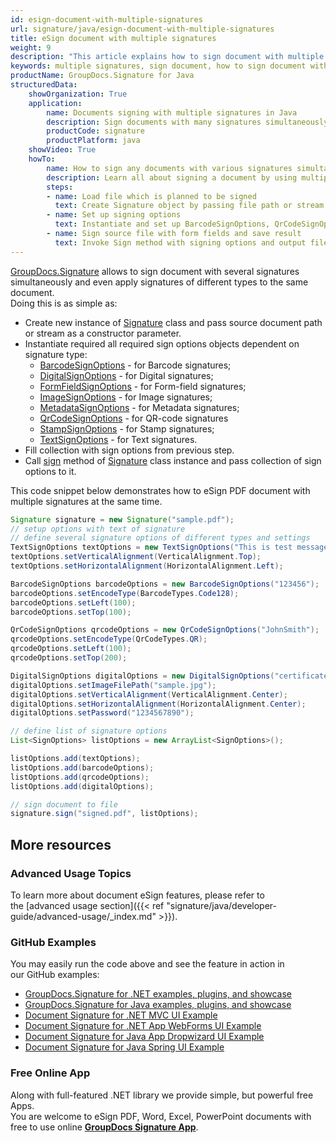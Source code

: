 ```yaml
---
id: esign-document-with-multiple-signatures
url: signature/java/esign-document-with-multiple-signatures
title: eSign document with multiple signatures
weight: 9
description: "This article explains how to sign document with multiple signatures of various type by GroupDocs.Signature API"
keywords: multiple signatures, sign document, how to sign document with multiple signatures
productName: GroupDocs.Signature for Java
structuredData:
    showOrganization: True
    application:    
        name: Documents signing with multiple signatures in Java    
        description: Sign documents with many signatures simultaneously and Java language by GroupDocs.Signature for Java APIs
        productCode: signature
        productPlatform: java 
    showVideo: True
    howTo:
        name: How to sign any documents with various signatures simultaneously using Java 
        description: Learn all about signing a document by using multiple signatures and Java
        steps:
        - name: Load file which is planned to be signed
          text: Create Signature object by passing file path or stream as a constructor parameter.
        - name: Set up signing options 
          text: Instantiate and set up BarcodeSignOptions, QrCodeSignOptions and DigitalSignOptions objects and add them to List.
        - name: Sign source file with form fields and save result 
          text: Invoke Sign method with signing options and output file path or stream.
---
```

[GroupDocs.Signature](https://products.groupdocs.com/signature/java) allows to sign document with several signatures simultaneously and even apply signatures of different types to the same document.   
Doing this is as simple as:

*   Create new instance of [Signature](https://reference.groupdocs.com/java/signature/com.groupdocs.signature/Signature) class and pass source document path or stream as a constructor parameter.    
*   Instantiate required all required sign options objects dependent on signature type:    
    *   [BarcodeSignOptions](https://reference.groupdocs.com/java/signature/com.groupdocs.signature.options.sign/BarcodeSignOptions) - for Barcode signatures;
    *   [DigitalSignOptions](https://reference.groupdocs.com/java/signature/com.groupdocs.signature.options.sign/DigitalSignOptions) - for Digital signatures;
    *   [FormFieldSignOptions](https://reference.groupdocs.com/java/signature/com.groupdocs.signature.options.sign/FormFieldSignOptions) - for Form-field signatures;
    *   [ImageSignOptions](https://reference.groupdocs.com/java/signature/com.groupdocs.signature.options.sign/ImageSignOptions) - for Image signatures;
    *   [MetadataSignOptions](https://reference.groupdocs.com/java/signature/com.groupdocs.signature.options.sign/MetadataSignOptions) - for Metadata signatures;
    *   [QrCodeSignOptions](https://reference.groupdocs.com/java/signature/com.groupdocs.signature.options.sign/QrCodeSignOptions) - for QR-code signatures
    *   [StampSignOptions](https://reference.groupdocs.com/java/signature/com.groupdocs.signature.options.sign/StampSignOptions) - for Stamp signatures;
    *   [TextSignOptions](https://reference.groupdocs.com/java/signature/com.groupdocs.signature.options.sign/TextSignOptions) - for Text signatures.
*   Fill collection with sign options from previous step.  
*   Call [sign](https://reference.groupdocs.com/java/signature/com.groupdocs.signature/Signature#sign(java.io.OutputStream,%20java.util.List)) method of [Signature](https://reference.groupdocs.com/java/signature/com.groupdocs.signature/Signature) class instance and pass collection of sign options to it.
    
This code snippet below demonstrates how to eSign PDF document with multiple signatures at the same time.

```java
Signature signature = new Signature("sample.pdf");
// setup options with text of signature
// define several signature options of different types and settings
TextSignOptions textOptions = new TextSignOptions("This is test message");
textOptions.setVerticalAlignment(VerticalAlignment.Top);
textOptions.setHorizontalAlignment(HorizontalAlignment.Left);

BarcodeSignOptions barcodeOptions = new BarcodeSignOptions("123456");
barcodeOptions.setEncodeType(BarcodeTypes.Code128);
barcodeOptions.setLeft(100);
barcodeOptions.setTop(100);

QrCodeSignOptions qrcodeOptions = new QrCodeSignOptions("JohnSmith");
qrcodeOptions.setEncodeType(QrCodeTypes.QR);
qrcodeOptions.setLeft(100);
qrcodeOptions.setTop(200);

DigitalSignOptions digitalOptions = new DigitalSignOptions("certificate.pfx");
digitalOptions.setImageFilePath("sample.jpg");
digitalOptions.setVerticalAlignment(VerticalAlignment.Center);
digitalOptions.setHorizontalAlignment(HorizontalAlignment.Center);
digitalOptions.setPassword("1234567890");

// define list of signature options
List<SignOptions> listOptions = new ArrayList<SignOptions>();

listOptions.add(textOptions);
listOptions.add(barcodeOptions);
listOptions.add(qrcodeOptions);
listOptions.add(digitalOptions);

// sign document to file
signature.sign("signed.pdf", listOptions);
```

## More resources

### Advanced Usage Topics

To learn more about document eSign features, please refer to the [advanced usage section]({{< ref "signature/java/developer-guide/advanced-usage/_index.md" >}}).

### GitHub Examples 

You may easily run the code above and see the feature in action in our GitHub examples:

*   [GroupDocs.Signature for .NET examples, plugins, and showcase](https://github.com/groupdocs-signature/GroupDocs.Signature-for-.NET)    
*   [GroupDocs.Signature for Java examples, plugins, and showcase](https://github.com/groupdocs-signature/GroupDocs.Signature-for-Java)    
*   [Document Signature for .NET MVC UI Example](https://github.com/groupdocs-signature/GroupDocs.Signature-for-.NET-MVC)    
*   [Document Signature for .NET App WebForms UI Example](https://github.com/groupdocs-signature/GroupDocs.Signature-for-.NET-WebForms)    
*   [Document Signature for Java App Dropwizard UI Example](https://github.com/groupdocs-signature/GroupDocs.Signature-for-Java-Dropwizard)   
*   [Document Signature for Java Spring UI Example](https://github.com/groupdocs-signature/GroupDocs.Signature-for-Java-Spring)
    

### Free Online App 

Along with full-featured .NET library we provide simple, but powerful free Apps.  
You are welcome to eSign PDF, Word, Excel, PowerPoint documents with free to use online **[GroupDocs Signature App](https://products.groupdocs.app/signature)**.
